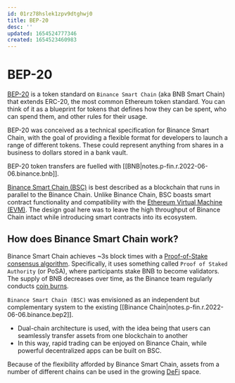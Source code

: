 ```yaml
---
id: 01rz78hslek1zpv9dtghwj0
title: BEP-20
desc: ''
updated: 1654524777346
created: 1654523460983
---
```

# BEP-20

[BEP-20](https://academy.binance.com/en/glossary/bep-20) is a token standard on `Binance Smart Chain` (aka BNB Smart Chain) that extends ERC-20, the most common Ethereum token standard. You can think of it as a blueprint for tokens that defines how they can be spent, who can spend them, and other rules for their usage.

BEP-20 was conceived as a technical specification for Binance Smart Chain, with the goal of providing a flexible format for developers to launch a range of different tokens. These could represent anything from shares in a business to dollars stored in a bank vault.

BEP-20 token transfers are fuelled with [[BNB|notes.p-fin.r.2022-06-06.binance.bnb]].

[Binance Smart Chain (BSC)](https://academy.binance.com/en/articles/an-introduction-to-binance-smart-chain-bsc) is best described as a blockchain that runs in parallel to the Binance Chain. Unlike Binance Chain, BSC boasts smart contract functionality and compatibility with the [Ethereum Virtual Machine (EVM)](https://academy.binance.com/en/articles/what-is-ethereum#how-does-ethereum-work). The design goal here was to leave the high throughput of Binance Chain intact while introducing smart contracts into its ecosystem.

## How does Binance Smart Chain work?

Binance Smart Chain achieves ~3s block times with a [Proof-of-Stake consensus algorithm](https://academy.binance.com/en/articles/what-is-a-blockchain-consensus-algorithm). Specifically, it uses something called `Proof of Staked Authority` (or PoSA), where participants stake BNB to become validators. The supply of BNB decreases over time, as the Binance team regularly conducts [coin burns](https://academy.binance.com/en/articles/what-is-a-coin-burn).

`Binance Smart Chain (BSC)` was envisioned as an independent but complementary system to the existing [[Binance Chain|notes.p-fin.r.2022-06-06.binance.bep2]].
- Dual-chain architecture is used, with the idea being that users can seamlessly transfer assets from one blockchain to another
- In this way, rapid trading can be enjoyed on Binance Chain, while powerful decentralized apps can be built on BSC.

Because of the flexibility afforded by Binance Smart Chain, assets from a number of different chains can be used in the growing [DeFi](https://academy.binance.com/en/articles/the-complete-beginners-guide-to-decentralized-finance-defi) space.